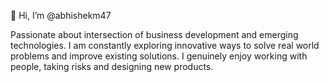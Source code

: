 👋 Hi, I’m @abhishekm47


Passionate about intersection of business development and emerging technologies. I am constantly exploring innovative ways to solve real world problems and improve existing solutions. I genuinely enjoy working with people, taking risks and designing new products.



<!---
abhishekm47/abhishekm47 is a ✨ special ✨ repository because its `README.md` (this file) appears on your GitHub profile.
You can click the Preview link to take a look at your changes.
--->
